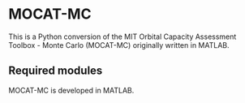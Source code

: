 # MOCAT-MC
This is a Python conversion of the MIT Orbital Capacity Assessment Toolbox - Monte Carlo (MOCAT-MC) originally written in MATLAB.

## Required modules
MOCAT-MC is developed in MATLAB.